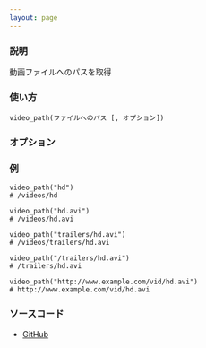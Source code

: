 ```yaml
---
layout: page
---
```

### 説明
動画ファイルへのパスを取得

### 使い方
    video_path(ファイルへのパス [, オプション])

### オプション

### 例
    video_path("hd")
    # /videos/hd

    video_path("hd.avi")
    # /videos/hd.avi

    video_path("trailers/hd.avi")
    # /videos/trailers/hd.avi

    video_path("/trailers/hd.avi")
    # /trailers/hd.avi

    video_path("http://www.example.com/vid/hd.avi")
    # http://www.example.com/vid/hd.avi

### ソースコード
* [GitHub](https://github.com/rails/rails/blob/f33d52c95217212cbacc8d5e44b5a8e3cdc6f5b3/actionview/lib/action_view/helpers/asset_url_helper.rb#L401)